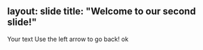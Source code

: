layout: slide
title: "Welcome to our second slide!"
---
Your text
Use the left arrow to go back!
ok
